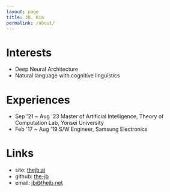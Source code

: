 ```yaml
---
layout: page
title: JB. Kim
permalink: /about/
---
```


# Interests

- Deep Neural Architecture
- Natural language with cognitive linguistics

# Experiences

- Sep '21 ~ Aug '23 Master of Artificial Intelligence, Theory of Computation Lab, Yonsei University
- Feb '17 ~ Aug '19 S/W Engineer, Samsung Electronics

# Links

- site: [thejb.ai](https://thejb.ai)
- github: [the-jb](https://github.com/the-jb)
- email: [jb@thejb.net](mailto:jb@thejb.net)
